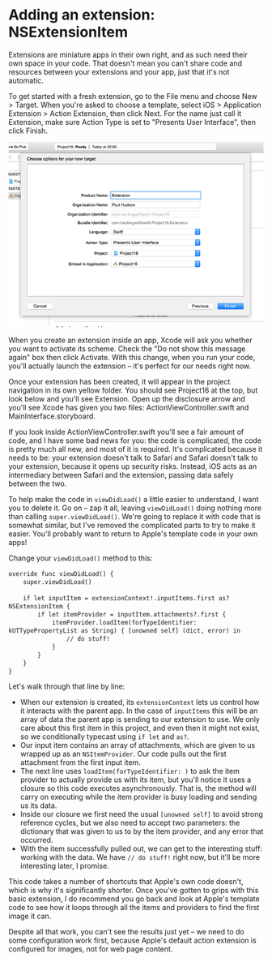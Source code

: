 # Adding an extension: NSExtensionItem

Extensions are miniature apps in their own right, and as such need their own space in your code. That doesn't mean you can't share code and resources between your extensions and your app, just that it's not automatic.

To get started with a fresh extension, go to the File menu and choose New > Target. When you're asked to choose a template, select iOS > Application Extension > Action Extension, then click Next. For the name just call it Extension, make sure Action Type is set to "Presents User Interface", then click Finish.

![Creating a new Action Extension target effectively creates a separate chunk of source code to manage inside your project.](16-3.png)

When you create an extension inside an app, Xcode will ask you whether you want to activate its scheme. Check the "Do not show this message again" box then click Activate. With this change, when you run your code, you'll actually launch the extension – it's perfect for our needs right now.

Once your extension has been created, it will appear in the project navigation in its own yellow folder. You should see Project16 at the top, but look below and you'll see Extension. Open up the disclosure arrow and you'll see Xcode has given you two files: ActionViewController.swift and MainInterface.storyboard.

If you look inside ActionViewController.swift you'll see a fair amount of code, and I have some bad news for you: the code is complicated, the code is pretty much all new, and most of it is required. It's complicated because it needs to be: your extension doesn't talk to Safari and Safari doesn't talk to your extension, because it opens up security risks. Instead, iOS acts as an intermediary between Safari and the extension, passing data safely between the two.

To help make the code in `viewDidLoad()` a little easier to understand, I want you to delete it. Go on – zap it all, leaving `viewDidLoad()` doing nothing more than calling `super.viewDidLoad()`. We're going to replace it with code that is somewhat similar, but I've removed the complicated parts to try to make it easier. You'll probably want to return to Apple's template code in your own apps!

Change your `viewDidLoad()` method to this:

    override func viewDidLoad() {
        super.viewDidLoad()

        if let inputItem = extensionContext!.inputItems.first as? NSExtensionItem {
            if let itemProvider = inputItem.attachments?.first {
                itemProvider.loadItem(forTypeIdentifier: kUTTypePropertyList as String) { [unowned self] (dict, error) in
                    // do stuff!
                }
            }
        }
    }

Let's walk through that line by line:

- When our extension is created, its `extensionContext` lets us control how it interacts with the parent app. In the case of `inputItems` this will be an array of data the parent app is sending to our extension to use. We only care about this first item in this project, and even then it might not exist, so we conditionally typecast using `if let` and `as?`.
- Our input item contains an array of attachments, which are given to us wrapped up as an `NSItemProvider`. Our code pulls out the first attachment from the first input item.
- The next line uses `loadItem(forTypeIdentifier: )` to ask the item provider to actually provide us with its item, but you'll notice it uses a closure so this code executes asynchronously. That is, the method will carry on executing while the item provider is busy loading and sending us its data.
- Inside our closure we first need the usual `[unowned self]` to avoid strong reference cycles, but we also need to accept two parameters: the dictionary that was given to us to by the item provider, and any error that occurred.
- With the item successfully pulled out, we can get to the interesting stuff: working with the data. We have `// do stuff!` right now, but it'll be more interesting later, I promise.

This code takes a number of shortcuts that Apple's own code doesn't, which is why it's significantly shorter. Once you've gotten to grips with this basic extension, I do recommend you go back and look at Apple's template code to see how it loops through all the items and providers to find the first image it can.

Despite all that work, you can't see the results just yet – we need to do some configuration work first, because Apple's default action extension is configured for images, not for web page content.

